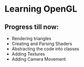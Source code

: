 <h1>Learning OpenGL</h1>

<h2>Progress till now:</h2>
<ul>
  <li>Rendering triangles</li>
  <li>Creating and Parsing Shaders</li>
  <li>Abstracting the code into classes</li>
  <li>Adding Textures</li>
  <li>Adding Camera Movement</li>
</ul>
